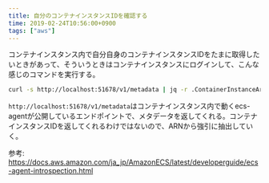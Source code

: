 ```yaml
---
title: 自分のコンテナインスタンスIDを確認する
time: 2019-02-24T10:56:00+0900
tags: ["aws"]
---
```


コンテナインスタンス内で自分自身のコンテナインスタンスIDをたまに取得したいときがあって、そういうときはコンテナインスタンスにログインして、こんな感じのコマンドを実行する。

```bash
curl -s http://localhost:51678/v1/metadata | jq -r .ContainerInstanceArn | cut -d '/' -f 2
```

`http://localhost:51678/v1/metadata`はコンテナインスタンス内で動くecs-agentが公開しているエンドポイントで、メタデータを返してくれる。コンテナインスタンスIDを返してくれるわけではないので、ARNから強引に抽出していく。

参考: https://docs.aws.amazon.com/ja_jp/AmazonECS/latest/developerguide/ecs-agent-introspection.html
